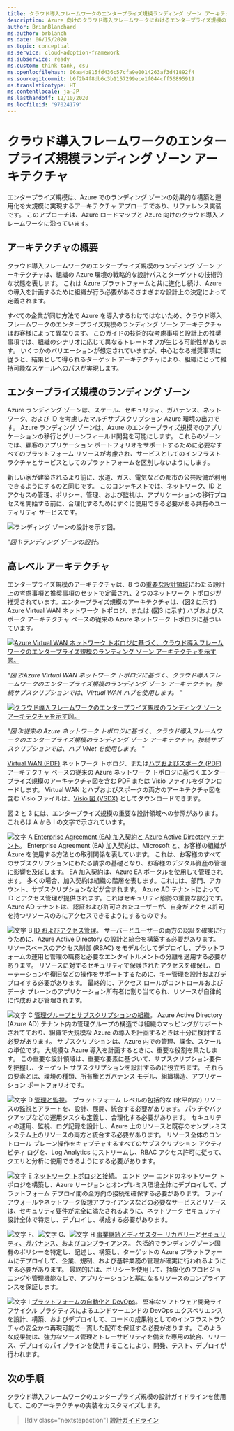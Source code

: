 ```yaml
---
title: クラウド導入フレームワークのエンタープライズ規模ランディング ゾーン アーキテクチャ
description: Azure 向けのクラウド導入フレームワークにおけるエンタープライズ規模のランディング ゾーン アーキテクチャについて説明します。
author: BrianBlanchard
ms.author: brblanch
ms.date: 06/15/2020
ms.topic: conceptual
ms.service: cloud-adoption-framework
ms.subservice: ready
ms.custom: think-tank, csu
ms.openlocfilehash: 06aa4b815fd436c57cfa9e0014263af3d41892f4
ms.sourcegitcommit: b6f2b4f8db6c3b1157299ece1f044cff56895919
ms.translationtype: HT
ms.contentlocale: ja-JP
ms.lasthandoff: 12/10/2020
ms.locfileid: "97024179"
---
```

# <a name="cloud-adoption-framework-enterprise-scale-landing-zone-architecture"></a>クラウド導入フレームワークのエンタープライズ規模ランディング ゾーン アーキテクチャ

エンタープライズ規模は、Azure でのランディング ゾーンの効果的な構築と運用化を大規模に実現するアーキテクチャ アプローチであり、リファレンス実装です。 このアプローチは、Azure ロードマップと Azure 向けのクラウド導入フレームワークに沿っています。

## <a name="architecture-overview"></a>アーキテクチャの概要

クラウド導入フレームワークのエンタープライズ規模のランディング ゾーン アーキテクチャは、組織の Azure 環境の戦略的な設計パスとターゲットの技術的な状態を表します。 これは Azure プラットフォームと共に進化し続け、Azure の導入を計画するために組織が行う必要があるさまざまな設計上の決定によって定義されます。

すべての企業が同じ方法で Azure を導入するわけではないため、クラウド導入フレームワークのエンタープライズ規模のランディング ゾーン アーキテクチャはお客様によって異なります。 このガイドの技術的な考慮事項と設計上の推奨事項では、組織のシナリオに応じて異なるトレードオフが生じる可能性があります。 いくつかのバリエーションが想定されていますが、中心となる推奨事項に従うと、結果として得られるターゲット アーキテクチャにより、組織にとって維持可能なスケールへのパスが実現します。

## <a name="landing-zone-in-enterprise-scale"></a>エンタープライズ規模のランディング ゾーン

Azure ランディング ゾーンは、スケール、セキュリティ、ガバナンス、ネットワーク、および ID を考慮したマルチサブスクリプション Azure 環境の出力です。 Azure ランディング ゾーンは、Azure のエンタープライズ規模でのアプリケーションの移行とグリーンフィールド開発を可能にします。 これらのゾーンでは、顧客のアプリケーション ポートフォリオをサポートするために必要なすべてのプラットフォーム リソースが考慮され、サービスとしてのインフラストラクチャとサービスとしてのプラットフォームを区別しないようにします。

新しい家が建築されるより前に、水道、ガス、電気などの都市の公共設備が利用できるようにするのと同じです。 このコンテキストでは、ネットワーク、ID とアクセスの管理、ポリシー、管理、および監視は、アプリケーションの移行プロセスを開始する前に、合理化するためにすぐに使用できる必要がある共有のユーティリティ サービスです。

![ランディング ゾーンの設計を示す図。](./media/lz-design.png)

"_図 1:ランディング ゾーンの設計。_

## <a name="high-level-architecture"></a>高レベル アーキテクチャ

エンタープライズ規模のアーキテクチャは、8 つの[重要な設計領域](./design-guidelines.md)にわたる設計上の考慮事項と推奨事項のセットで定義され、2 つのネットワーク トポロジが推奨されています。エンタープライズ規模のアーキテクチャは、(図2 に示す) Azure Virtual WAN ネットワーク トポロジ、または (図3 に示す) ハブおよびスポーク アーキテクチャ ベースの従来の Azure ネットワーク トポロジに基づいています。

[![Azure Virtual WAN ネットワーク トポロジに基づく、クラウド導入フレームワークのエンタープライズ規模のランディング ゾーン アーキテクチャを示す図。](./media/ns-arch-inline.png)](./media/ns-arch-expanded.png#lightbox)

"_図 2:Azure Virtual WAN ネットワーク トポロジに基づく、クラウド導入フレームワークのエンタープライズ規模のランディング ゾーン アーキテクチャ。接続サブスクリプションでは、Virtual WAN ハブを使用します。_ "

[![クラウド導入フレームワークのエンタープライズ規模のランディング ゾーン アーキテクチャを示す図。](./media/ns-arch-cust-inline.png)](./media/ns-arch-cust-expanded.png#lightbox)

"_図 3:従来の Azure ネットワーク トポロジに基づく、クラウド導入フレームワークのエンタープライズ規模のランディング ゾーン アーキテクチャ。接続サブスクリプションでは、ハブ VNet を使用します。_ "

[Virtual WAN (PDF)](https://raw.githubusercontent.com/microsoft/CloudAdoptionFramework/master/ready/enterprise-scale-architecture.pdf) ネットワーク トポロジ、または[ハブおよびスポーク (PDF)](https://github.com/microsoft/CloudAdoptionFramework/raw/master/ready/enterprise-scale-architecture-cust.pdf) アーキテクチャ ベースの従来の Azure ネットワーク トポロジに基づくエンタープライズ規模のアーキテクチャ図を含む PDF または Visio ファイルをダウンロードします。 Virtual WAN とハブおよびスポークの両方のアーキテクチャ図を含む Visio ファイルは、[Visio 図 (VSDX)](https://github.com/microsoft/CloudAdoptionFramework/raw/master/ready/enterprise-scale-architecture.vsdx) としてダウンロードできます。

図 2 と 3 には、エンタープライズ規模の重要な設計領域への参照があります。これらは A から I の文字で示されています。

![文字 A](./media/a.png) [Enterprise Agreement (EA) 加入契約と Azure Active Directory テナント](./enterprise-enrollment-and-azure-ad-tenants.md)。 Enterprise Agreement (EA) 加入契約は、Microsoft と、お客様の組織が Azure を使用する方法との取引関係を表しています。 これは、お客様のすべてのサブスクリプションにわたる請求の基礎となり、お客様のデジタル資産の管理に影響を及ぼします。 EA 加入契約は、Azure EA ポータルを使用して管理されます。 多くの場合、加入契約は組織の階層を表します。これには、部門、アカウント、サブスクリプションなどが含まれます。 Azure AD テナントによって ID とアクセス管理が提供されます。これはセキュリティ態勢の重要な部分です。 Azure AD テナントは、認証および許可されたユーザーが、自身がアクセス許可を持つリソースのみにアクセスできるようにするものです。

![文字 B](./media/b.png) [ID およびアクセス管理](./identity-and-access-management.md)。 サーバーとユーザーの両方の認証を確実に行うために、Azure Active Directory の設計と統合を構築する必要があります。 リソースベースのアクセス制御 (RBAC) をモデル化してデプロイし、プラットフォームの運用と管理の職務と必要なエンタイトルメントの分離を適用する必要があります。 リソースに対するセキュリティで保護されたアクセスを確保し、ローテーションや復旧などの操作をサポートするために、キー管理を設計およびデプロイする必要があります。 最終的に、アクセス ロールがコントロールおよびデータ プレーンのアプリケーション所有者に割り当てられ、リソースが自律的に作成および管理されます。

![文字 C](./media/c.png) [管理グループとサブスクリプションの組織](./management-group-and-subscription-organization.md)。 Azure Active Directory (Azure AD) テナント内の管理グループの構造では組織のマッピングがサポートされてており、組織で大規模な Azure の導入を計画するときは十分に検討する必要があります。 サブスクリプションは、Azure 内での管理、課金、スケールの単位です。 大規模な Azure 導入を計画するときに、重要な役割を果たします。 この重要な設計領域は、重要な要素に基づいて、サブスクリプション要件を把握し、ターゲット サブスクリプションを設計するのに役立ちます。 それらの要素とは、環境の種類、所有権とガバナンス モデル、組織構造、アプリケーション ポートフォリオです。

![文字 D](./media/d.png) [管理と監視](./management-and-monitoring.md)。 プラットフォーム レベルの包括的な (水平的な) リソースの監視とアラートを、設計、展開、統合する必要があります。 パッチやバックアップなどの運用タスクも定義し、合理化する必要があります。 セキュリティの運用、監視、ログ記録を設計し、Azure 上のリソースと既存のオンプレミス システム上のリソースの両方と統合する必要があります。 リソース全体のコントロール プレーン操作をキャプチャするすべてのサブスクリプション アクティビティ ログを、Log Analytics にストリームし、RBAC アクセス許可に従って、クエリと分析に使用できるようにする必要があります。

![文字 E](./media/e.png) [ネットワーク トポロジと接続](./network-topology-and-connectivity.md)。 エンド ツー エンドのネットワーク トポロジを構築し、Azure リージョンとオンプレミス環境全体にデプロイして、プラットフォーム デプロイ間の全方向の接続を確保する必要があります。 ファイアウォールやネットワーク仮想アプライアンスなどの必要なサービスとリソースは、セキュリティ要件が完全に満たされるように、ネットワーク セキュリティ設計全体で特定し、デプロイし、構成する必要があります。

![文字 F](./media/f.png)、![文字 G](./media/g.png)、![文字 H](./media/h.png) [事業継続とディザスター リカバリー](./business-continuity-and-disaster-recovery.md)と[セキュリティ、ガバナンス、およびコンプライアンス](./security-governance-and-compliance.md)。 包括的でランディングゾーン固有のポリシーを特定し、記述し、構築し、ターゲットの Azure プラットフォームにデプロイして、企業、規制、および基幹業務の管理が確実に行われるようにする必要があります。 最終的には、ポリシーを使用して、抽象化のプロビジョニングや管理機能なしで、アプリケーションと基になるリソースのコンプライアンスを保証します。

![文字 I](./media/i.png) [プラットフォームの自動化と DevOps](platform-automation-and-devops.md)。 堅牢なソフトウェア開発ライフサイクル プラクティスによるエンドツーエンドの DevOps エクスペリエンスを設計、構築、およびデプロイして、コードの成果物としてのインフラストラクチャの安全かつ再現可能で一貫した配布を保証する必要があります。 このような成果物は、強力なソース管理とトレーサビリティを備えた専用の統合、リリース、デプロイのパイプラインを使用することにより、開発、テスト、デプロイが行われます。

## <a name="next-steps"></a>次の手順

クラウド導入フレームワークのエンタープライズ規模の設計ガイドラインを使用して、このアーキテクチャの実装をカスタマイズします。

> [!div class="nextstepaction"]
> [設計ガイドライン](./design-guidelines.md)
